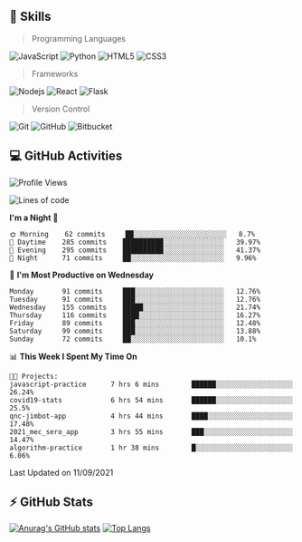 ## :rocket: Skills<br/>

> Programming Languages

![JavaScript](https://img.shields.io/badge/-JavaScript-%23F7DF1C?style=for-the-badge&logo=javascript&logoColor=white)
![Python](https://img.shields.io/badge/python%20-%2314354C.svg?&style=for-the-badge&logo=python&logoColor=white)
![HTML5](https://img.shields.io/badge/html5%20-%23E34F26.svg?&style=for-the-badge&logo=html5&logoColor=white)
![CSS3](https://img.shields.io/badge/css3%20-%231572B6.svg?&style=for-the-badge&logo=css3&logoColor=white)

> Frameworks

![Nodejs](https://img.shields.io/badge/node.js%20-%2343853D.svg?&style=for-the-badge&logo=node.js&logoColor=white)
![React](https://img.shields.io/badge/React-20232A?style=for-the-badge&logo=react&logoColor=61DAFB)
![Flask](https://img.shields.io/badge/flask%20-%23000.svg?&style=for-the-badge&logo=flask&logoColor=white)

> Version Control

![Git](https://img.shields.io/badge/git%20-%23F05033.svg?&style=for-the-badge&logo=git&logoColor=white)
![GitHub](https://img.shields.io/badge/github%20-%23121011.svg?&style=for-the-badge&logo=github&logoColor=white)
![Bitbucket](https://img.shields.io/badge/bitbucket%20-%230047B3.svg?&style=for-the-badge&logo=bitbucket&logoColor=white)

## :computer: GitHub Activities<br/>

<!--START_SECTION:waka-->
![Profile Views](http://img.shields.io/badge/Profile%20Views-4-blue)

![Lines of code](https://img.shields.io/badge/From%20Hello%20World%20I%27ve%20Written-937174%20lines%20of%20code-blue)

**I'm a Night 🦉** 

```text
🌞 Morning    62 commits     ██░░░░░░░░░░░░░░░░░░░░░░░   8.7% 
🌆 Daytime    285 commits    ██████████░░░░░░░░░░░░░░░   39.97% 
🌃 Evening    295 commits    ██████████░░░░░░░░░░░░░░░   41.37% 
🌙 Night      71 commits     ██░░░░░░░░░░░░░░░░░░░░░░░   9.96%

```
📅 **I'm Most Productive on Wednesday** 

```text
Monday       91 commits     ███░░░░░░░░░░░░░░░░░░░░░░   12.76% 
Tuesday      91 commits     ███░░░░░░░░░░░░░░░░░░░░░░   12.76% 
Wednesday    155 commits    █████░░░░░░░░░░░░░░░░░░░░   21.74% 
Thursday     116 commits    ████░░░░░░░░░░░░░░░░░░░░░   16.27% 
Friday       89 commits     ███░░░░░░░░░░░░░░░░░░░░░░   12.48% 
Saturday     99 commits     ███░░░░░░░░░░░░░░░░░░░░░░   13.88% 
Sunday       72 commits     ██░░░░░░░░░░░░░░░░░░░░░░░   10.1%

```


📊 **This Week I Spent My Time On** 

```text
🐱‍💻 Projects: 
javascript-practice      7 hrs 6 mins        ██████░░░░░░░░░░░░░░░░░░░   26.24% 
covid19-stats            6 hrs 54 mins       ██████░░░░░░░░░░░░░░░░░░░   25.5% 
qnc-jimbot-app           4 hrs 44 mins       ████░░░░░░░░░░░░░░░░░░░░░   17.48% 
2021_mec_sero_app        3 hrs 55 mins       ███░░░░░░░░░░░░░░░░░░░░░░   14.47% 
algorithm-practice       1 hr 38 mins        █░░░░░░░░░░░░░░░░░░░░░░░░   6.06%

```


 Last Updated on 11/09/2021
<!--END_SECTION:waka-->


## :zap: GitHub Stats<br/>
    
[![Anurag's GitHub stats](https://github-readme-stats.vercel.app/api?username=star6973&show_icons=true&theme=prussian)](https://github.com/star6973/github-readme-stats)
[![Top Langs](https://github-readme-stats.vercel.app/api/top-langs/?username=star6973&layout=compact&hide=jupyter%20notebook,html,css,scss&langs_count=4&theme=prussian)](https://github.com/star6973/github-readme-stats)
